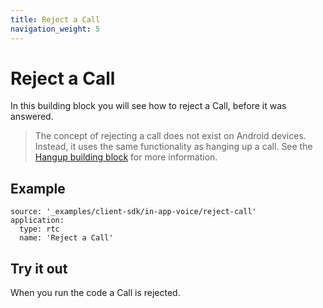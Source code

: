 ```yaml
---
title: Reject a Call
navigation_weight: 5
---
```


# Reject a Call

In this building block you will see how to reject a Call, before it was answered.

> The concept of rejecting a call does not exist on Android devices. Instead, it uses the same functionality as hanging up a call. See the [Hangup building block](/client-sdk/in-app-voice/building-blocks/hangup-call) for more information.

## Example

```building_blocks
source: '_examples/client-sdk/in-app-voice/reject-call'
application:
  type: rtc
  name: 'Reject a Call'
```

## Try it out

When you run the code a Call is rejected.
